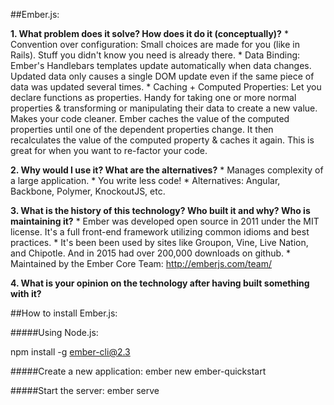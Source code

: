 ##Ember.js:


**1. What problem does it solve? How does it do it (conceptually)?**
    * Convention over configuration: Small choices are made for you (like in Rails). Stuff you didn't know you need is already there. 
    * Data Binding: Ember's Handlebars templates update automatically when data changes. Updated data only causes a single DOM update even if the same piece of data was updated several times.
    * Caching + Computed Properties: Let you declare functions as properties. Handy for taking one or more normal properties & transforming or manipulating their data to create a new value. Makes your code cleaner. Ember caches the value of the computed properties until one of the dependent properties change. It then recalculates the value of the computed property & caches it again. This is great for when you want to re-factor your code. 
    
**2. Why would I use it? What are the alternatives?**
    * Manages complexity of a large application. 
    * You write less code!
    * Alternatives: Angular, Backbone, Polymer, KnockoutJS, etc.

**3. What is the history of this technology? Who built it and why? Who is maintaining it?**
    * Ember was developed open source in 2011 under the MIT license. It's a full front-end framework utilizing common idioms and best practices.
    * It's been been used by sites like Groupon, Vine, Live Nation, and Chipotle. And in 2015 had over 200,000 downloads on github.
    * Maintained by the Ember Core Team: http://emberjs.com/team/

**4. What is your opinion on the technology after having built something with it?**

##How to install Ember.js:

#####Using Node.js:

npm install -g ember-cli@2.3

#####Create a new application:
ember new ember-quickstart

#####Start the server:
ember serve